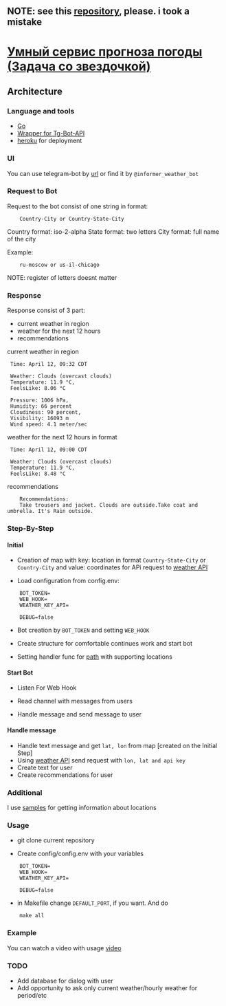 ## NOTE: see this [repository](https://github.com/yudintsevegor/wheather_informer), please. i took a mistake

# [Умный сервис прогноза погоды (Задача со звездочкой)](https://www.notion.so/03f6716315e04acea3023766e5f2cc0e)

## Architecture

### Language and tools
* [Go](https://golang.org/)
* [Wrapper for Tg-Bot-API](https://gopkg.in/telegram-bot-api.v4)
* [heroku](https://dashboard.heroku.com/) for  deployment

### UI
You can use telegram-bot by [url](t.me/informer_weather_bot) or find it by `@informer_weather_bot`

### Request to Bot

Request to the bot consist of one string in format:
```
    Country-City or Country-State-City
```

Country format: iso-2-alpha
State format: two letters
City format: full name of the city

Example:
````
    ru-moscow or us-il-chicago
````

NOTE: register of letters doesnt matter

### Response 

Response consist of 3 part:

* current weather in region
* weather for the next 12 hours
* recommendations

current weather in region

````
 Time: April 12, 09:32 CDT

 Weather: Clouds (overcast clouds)
 Temperature: 11.9 °C,
 FeelsLike: 8.06 °C

 Pressure: 1006 hPa,
 Humidity: 66 percent
 Cloudiness: 90 percent,
 Visibility: 16093 m
 Wind speed: 4.1 meter/sec

````

weather for the next 12 hours in format

````
 Time: April 12, 09:00 CDT

 Weather: Clouds (overcast clouds)
 Temperature: 11.9 °C,
 FeelsLike: 8.48 °C
````

recommendations

````
    Recommendations: 
    Take trousers and jacket. Clouds are outside.Take coat and umbrella. It's Rain outside.
````

### Step-By-Step

#### Initial
* Creation of map with key: location in format `Country-State-City` or `Country-City` and value: coordinates for APi
 request to [weather API](https://openweathermap.org/api)
 
* Load configuration from config.env:
```
    BOT_TOKEN=
    WEB_HOOK=
    WEATHER_KEY_API=
    
    DEBUG=false
```

* Bot creation by `BOT_TOKEN` and setting `WEB_HOOK`

* Create structure for comfortable continues work and start bot 

* Setting handler func for [path](https://weatherinformer.herokuapp.com/cities) with supporting locations

#### Start Bot

* Listen For Web Hook

* Read channel with messages from users

* Handle message and send message to user 


#### Handle message

* Handle text message and get `lat, lon` from map [created on the Initial Step]
* Using [weather API](https://openweathermap.org/api) send request with `lon, lat and api key`
* Create text for user
* Create recommendations for user 

### Additional
I use [samples](http://bulk.openweathermap.org/sample/) for getting information about locations

### Usage

* git clone current repository

* Create config/config.env with  your variables

```
    BOT_TOKEN=
    WEB_HOOK=
    WEATHER_KEY_API=
    
    DEBUG=false
```

* in Makefile change `DEFAULT_PORT`, if you want. And do

````
    make all
````

### Example

You can watch a video with usage [video](https://cloud.mail.ru/public/3rVy/2SyNqqFMd)

### TODO

* Add database for dialog with user
* Add opportunity to ask only current weather/hourly weather for period/etc